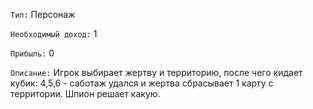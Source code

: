`Тип:` Персонаж

`Необходимый доход:` 1

`Прибыль:` 0

`Описание:` Игрок выбирает жертву и территорию, после чего кидает кубик: 4,5,6 - саботаж удался и жертва сбрасывает 1 карту с территории. Шпион решает какую.
